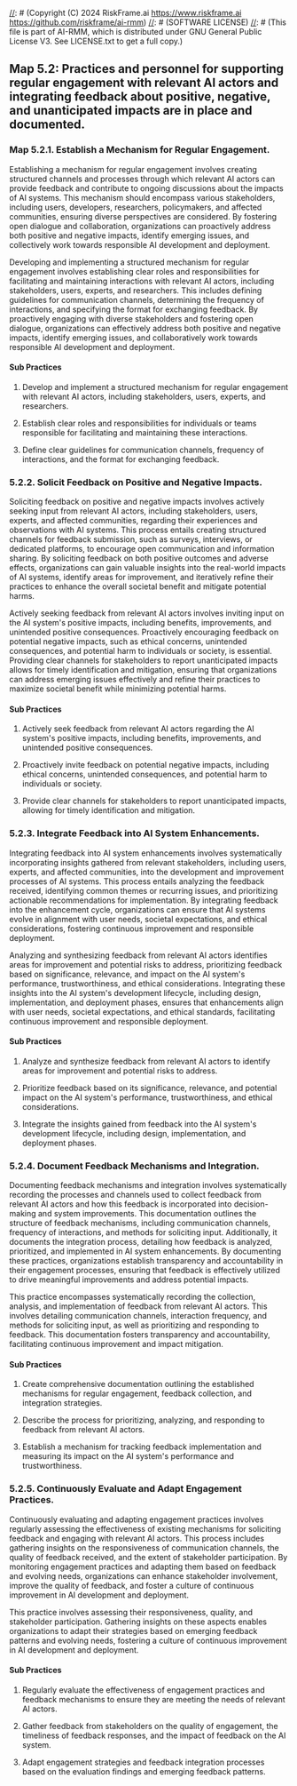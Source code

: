[//]: # (COPYRIGHT)
[//]: # (RiskFrame.ai - AI Risk Management and Resilience Framework)
[//]: # (Copyright (C) 2024 RiskFrame.ai https://www.riskframe.ai https://github.com/riskframe/ai-rmm)
[//]: # (SOFTWARE LICENSE)
[//]: # (This file is part of AI-RMM, which is distributed under GNU General Public License V3. See LICENSE.txt to get a full copy.)
    
## Map 5.2: Practices and personnel for supporting regular engagement with relevant AI actors and integrating feedback about positive, negative, and unanticipated impacts are in place and documented.

### Map 5.2.1. Establish a Mechanism for Regular Engagement.

Establishing a mechanism for regular engagement involves creating structured channels and processes through which relevant AI actors can provide feedback and contribute to ongoing discussions about the impacts of AI systems. This mechanism should encompass various stakeholders, including users, developers, researchers, policymakers, and affected communities, ensuring diverse perspectives are considered. By fostering open dialogue and collaboration, organizations can proactively address both positive and negative impacts, identify emerging issues, and collectively work towards responsible AI development and deployment.

Developing and implementing a structured mechanism for regular engagement involves establishing clear roles and responsibilities for facilitating and maintaining interactions with relevant AI actors, including stakeholders, users, experts, and researchers. This includes defining guidelines for communication channels, determining the frequency of interactions, and specifying the format for exchanging feedback. By proactively engaging with diverse stakeholders and fostering open dialogue, organizations can effectively address both positive and negative impacts, identify emerging issues, and collaboratively work towards responsible AI development and deployment.

#### Sub Practices

1. Develop and implement a structured mechanism for regular engagement with relevant AI actors, including stakeholders, users, experts, and researchers.

2. Establish clear roles and responsibilities for individuals or teams responsible for facilitating and maintaining these interactions.

3. Define clear guidelines for communication channels, frequency of interactions, and the format for exchanging feedback.

### 5.2.2. Solicit Feedback on Positive and Negative Impacts.

Soliciting feedback on positive and negative impacts involves actively seeking input from relevant AI actors, including stakeholders, users, experts, and affected communities, regarding their experiences and observations with AI systems. This process entails creating structured channels for feedback submission, such as surveys, interviews, or dedicated platforms, to encourage open communication and information sharing. By soliciting feedback on both positive outcomes and adverse effects, organizations can gain valuable insights into the real-world impacts of AI systems, identify areas for improvement, and iteratively refine their practices to enhance the overall societal benefit and mitigate potential harms.

Actively seeking feedback from relevant AI actors involves inviting input on the AI system's positive impacts, including benefits, improvements, and unintended positive consequences. Proactively encouraging feedback on potential negative impacts, such as ethical concerns, unintended consequences, and potential harm to individuals or society, is essential. Providing clear channels for stakeholders to report unanticipated impacts allows for timely identification and mitigation, ensuring that organizations can address emerging issues effectively and refine their practices to maximize societal benefit while minimizing potential harms.

#### Sub Practices

1. Actively seek feedback from relevant AI actors regarding the AI system's positive impacts, including benefits, improvements, and unintended positive consequences.

2. Proactively invite feedback on potential negative impacts, including ethical concerns, unintended consequences, and potential harm to individuals or society.

3. Provide clear channels for stakeholders to report unanticipated impacts, allowing for timely identification and mitigation.

### 5.2.3. Integrate Feedback into AI System Enhancements.

Integrating feedback into AI system enhancements involves systematically incorporating insights gathered from relevant stakeholders, including users, experts, and affected communities, into the development and improvement processes of AI systems. This process entails analyzing the feedback received, identifying common themes or recurring issues, and prioritizing actionable recommendations for implementation. By integrating feedback into the enhancement cycle, organizations can ensure that AI systems evolve in alignment with user needs, societal expectations, and ethical considerations, fostering continuous improvement and responsible deployment.

Analyzing and synthesizing feedback from relevant AI actors identifies areas for improvement and potential risks to address, prioritizing feedback based on significance, relevance, and impact on the AI system's performance, trustworthiness, and ethical considerations. Integrating these insights into the AI system's development lifecycle, including design, implementation, and deployment phases, ensures that enhancements align with user needs, societal expectations, and ethical standards, facilitating continuous improvement and responsible deployment.

#### Sub Practices

1. Analyze and synthesize feedback from relevant AI actors to identify areas for improvement and potential risks to address.

2. Prioritize feedback based on its significance, relevance, and potential impact on the AI system's performance, trustworthiness, and ethical considerations.

3. Integrate the insights gained from feedback into the AI system's development lifecycle, including design, implementation, and deployment phases.

### 5.2.4. Document Feedback Mechanisms and Integration.

Documenting feedback mechanisms and integration involves systematically recording the processes and channels used to collect feedback from relevant AI actors and how this feedback is incorporated into decision-making and system improvements. This documentation outlines the structure of feedback mechanisms, including communication channels, frequency of interactions, and methods for soliciting input. Additionally, it documents the integration process, detailing how feedback is analyzed, prioritized, and implemented in AI system enhancements. By documenting these practices, organizations establish transparency and accountability in their engagement processes, ensuring that feedback is effectively utilized to drive meaningful improvements and address potential impacts.

This practice encompasses systematically recording the collection, analysis, and implementation of feedback from relevant AI actors. This involves detailing communication channels, interaction frequency, and methods for soliciting input, as well as prioritizing and responding to feedback. This documentation fosters transparency and accountability, facilitating continuous improvement and impact mitigation.

#### Sub Practices

1. Create comprehensive documentation outlining the established mechanisms for regular engagement, feedback collection, and integration strategies.

2. Describe the process for prioritizing, analyzing, and responding to feedback from relevant AI actors.

3. Establish a mechanism for tracking feedback implementation and measuring its impact on the AI system's performance and trustworthiness.

### 5.2.5. Continuously Evaluate and Adapt Engagement Practices.

Continuously evaluating and adapting engagement practices involves regularly assessing the effectiveness of existing mechanisms for soliciting feedback and engaging with relevant AI actors. This process includes gathering insights on the responsiveness of communication channels, the quality of feedback received, and the extent of stakeholder participation. By monitoring engagement practices and adapting them based on feedback and evolving needs, organizations can enhance stakeholder involvement, improve the quality of feedback, and foster a culture of continuous improvement in AI development and deployment.

This practice involves assessing their responsiveness, quality, and stakeholder participation. Gathering insights on these aspects enables organizations to adapt their strategies based on emerging feedback patterns and evolving needs, fostering a culture of continuous improvement in AI development and deployment.

#### Sub Practices

1. Regularly evaluate the effectiveness of engagement practices and feedback mechanisms to ensure they are meeting the needs of relevant AI actors.

2. Gather feedback from stakeholders on the quality of engagement, the timeliness of feedback responses, and the impact of feedback on the AI system.

3. Adapt engagement strategies and feedback integration processes based on the evaluation findings and emerging feedback patterns.

